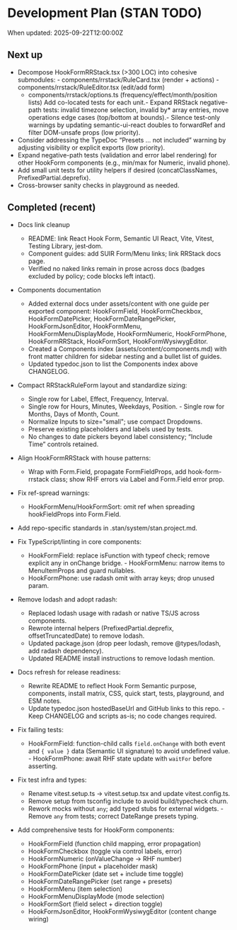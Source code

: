 # Development Plan (STAN TODO)

When updated: 2025-09-22T12:00:00Z

## Next up

- Decompose HookFormRRStack.tsx (>300 LOC) into cohesive submodules: - components/rrstack/RuleCard.tsx (render + actions)  - components/rrstack/RuleEditor.tsx (edit/add form)
  - components/rrstack/options.ts (frequency/effect/month/position lists) Add co-located tests for each unit.- Expand RRStack negative-path tests: invalid timezone selection, invalid by\* array entries, move operations edge cases (top/bottom at bounds).- Silence test-only warnings by updating semantic-ui-react doubles to forwardRef and filter DOM-unsafe props (low priority).
- Consider addressing the TypeDoc “Presets … not included” warning by adjusting visibility or explicit exports (low priority).
- Expand negative-path tests (validation and error label rendering) for other HookForm components (e.g., min/max for Numeric, invalid phone).
- Add small unit tests for utility helpers if desired (concatClassNames, PrefixedPartial.deprefix).
- Cross-browser sanity checks in playground as needed.

## Completed (recent)

- Docs link cleanup
  - README: link React Hook Form, Semantic UI React, Vite, Vitest, Testing Library, jest‑dom.
  - Component guides: add SUIR Form/Menu links; link RRStack docs page.
  - Verified no naked links remain in prose across docs (badges excluded by policy; code blocks left intact).

- Components documentation
  - Added external docs under assets/content with one guide per exported component:
    HookFormField, HookFormCheckbox, HookFormDatePicker, HookFormDateRangePicker,    HookFormJsonEditor, HookFormMenu, HookFormMenuDisplayMode, HookFormNumeric,
    HookFormPhone, HookFormRRStack, HookFormSort, HookFormWysiwygEditor.
  - Created a Components index (assets/content/components.md) with front matter
    children for sidebar nesting and a bullet list of guides.
  - Updated typedoc.json to list the Components index above CHANGELOG.
- Compact RRStackRuleForm layout and standardize sizing:
  - Single row for Label, Effect, Frequency, Interval.
  - Single row for Hours, Minutes, Weekdays, Position.  - Single row for Months, Days of Month, Count.
  - Normalize Inputs to size="small"; use compact Dropdowns.
  - Preserve existing placeholders and labels used by tests.
  - No changes to date pickers beyond label consistency; “Include Time” controls retained.

- Align HookFormRRStack with house patterns:
  - Wrap with Form.Field, propagate FormFieldProps, add hook-form-rrstack class; show RHF errors via Label and Form.Field error prop.
- Fix ref-spread warnings:
  - HookFormMenu/HookFormSort: omit ref when spreading hookFieldProps into Form.Field.
- Add repo-specific standards in .stan/system/stan.project.md.

- Fix TypeScript/linting in core components:
  - HookFormField: replace isFunction with typeof check; remove explicit any in onChange bridge. - HookFormMenu: narrow items to MenuItemProps and guard nullables.
  - HookFormPhone: use radash omit with array keys; drop unused param.
- Remove lodash and adopt radash:
  - Replaced lodash usage with radash or native TS/JS across components.
  - Rewrote internal helpers (PrefixedPartial.deprefix, offsetTruncatedDate) to remove lodash.
  - Updated package.json (drop peer lodash, remove @types/lodash, add radash dependency).
  - Updated README install instructions to remove lodash mention.

- Docs refresh for release readiness:
  - Rewrite README to reflect Hook Form Semantic purpose, components, install matrix, CSS, quick start, tests, playground, and ESM notes.
  - Update typedoc.json hostedBaseUrl and GitHub links to this repo. - Keep CHANGELOG and scripts as-is; no code changes required.

- Fix failing tests:
  - HookFormField: function-child calls `field.onChange` with both event and `{ value }` data (Semantic UI signature) to avoid undefined value. - HookFormPhone: await RHF state update with `waitFor` before asserting.

- Fix test infra and types:
  - Rename vitest.setup.ts → vitest.setup.tsx and update vitest.config.ts.
  - Remove setup from tsconfig include to avoid build/typecheck churn.
  - Rework mocks without `any`; add typed stubs for external widgets. - Remove `any` from tests; correct DateRange presets typing.
- Add comprehensive tests for HookForm components:
  - HookFormField (function child mapping, error propagation)
  - HookFormCheckbox (toggle via control labels, error)
  - HookFormNumeric (onValueChange → RHF number)
  - HookFormPhone (input + placeholder mask)
  - HookFormDatePicker (date set + include time toggle)
  - HookFormDateRangePicker (set range + presets)
  - HookFormMenu (item selection)
  - HookFormMenuDisplayMode (mode selection)
  - HookFormSort (field select + direction toggle)
  - HookFormJsonEditor, HookFormWysiwygEditor (content change wiring)
